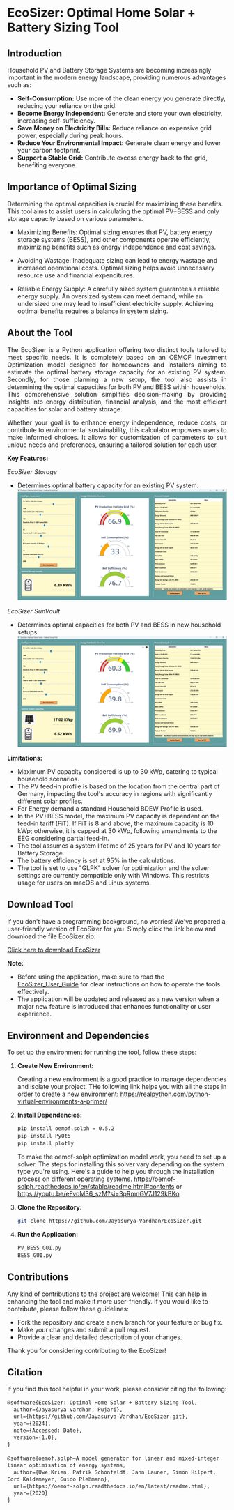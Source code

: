 # EcoSizer: Optimal Home Solar + Battery Sizing Tool

## Introduction

Household PV and Battery Storage Systems are becoming increasingly important in the modern energy landscape, providing numerous advantages such as:

- **Self-Consumption:** Use more of the clean energy you generate directly, reducing your reliance on the grid.
- **Become Energy Independent:** Generate and store your own electricity, increasing self-sufficiency.
- **Save Money on Electricity Bills:** Reduce reliance on expensive grid power, especially during peak hours.
- **Reduce Your Environmental Impact:** Generate clean energy and lower your carbon footprint.
- **Support a Stable Grid:** Contribute excess energy back to the grid, benefiting everyone.

## Importance of Optimal Sizing

Determining the optimal capacities is crucial for maximizing these benefits. This tool aims to assist users in calculating the optimal PV+BESS and only storage capacity based on various parameters.

  - Maximizing Benefits: Optimal sizing ensures that PV, battery energy storage systems (BESS), and other components operate  efficiently, maximizing benefits such as energy independence and cost savings.

  - Avoiding Wastage: Inadequate sizing can lead to energy wastage and increased operational costs. Optimal sizing helps avoid unnecessary resource use and financial expenditures.

  - Reliable Energy Supply: A carefully sized system guarantees a reliable energy supply. An oversized system can meet demand, while an undersized one may lead to insufficient electricity supply. Achieving optimal benefits requires a balance in system sizing.

## About the Tool

<p align="justify"> The EcoSizer is a Python application offering two distinct tools tailored to meet specific needs. It is completely based on an OEMOF Investment Optimization model designed for homeowners and installers aiming to estimate the optimal battery storage capacity for an existing PV system. Secondly, for those planning a new setup, the tool also assists in determining the optimal capacities for both PV and BESS within households. This comprehensive solution simplifies decision-making by providing insights into energy distribution, financial analysis, and the most efficient capacities for solar and battery storage.</p>

<p align="justify"> Whether your goal is to enhance energy independence, reduce costs, or contribute to environmental sustainability, this calculator empowers users to make informed choices. It allows for customization of parameters to suit unique needs and preferences, ensuring a tailored solution for each user.</p>

**Key Features:**


*EcoSizer Storage*

- Determines optimal battery capacity for an existing PV system.
![BESS_GUI_Tool](Input_Files/BESS_GUI_tool.png)


*EcoSizer SunVault*

- Determines optimal capacities for both PV and BESS in new household setups.
![BESS_GUI_Tool](Input_Files/PV_BESS_GUI_tool.png)


**Limitations:**

- Maximum PV capacity considered is up to 30 kWp, catering to typical household scenarios.
- The PV feed-in profile is based on the location from the central part of Germany, impacting the tool's accuracy in regions with      significantly different solar profiles.
- For Energy demand a standard Household BDEW Profile is used. 
- In the PV+BESS model, the maximum PV capacity is dependent on the feed-in tariff (FiT). If FiT is 8 and above, the maximum capacity is 10 kWp; otherwise, it is capped at 30 kWp, following amendments to the EEG considering partial feed-in.
- The tool assumes a system lifetime of 25 years for PV and 10 years for Battery Storage.
- The battery efficiency is set at 95% in the calculations.
- The tool is set to use "GLPK" solver for optimization and the solver settings are currently compatible only with Windows. This restricts usage for users on macOS and Linux systems.


## Download Tool

If you don't have a programming background, no worries! We've prepared a user-friendly version of EcoSizer for you. Simply click the link below and download the file EcoSizer.zip:

[Click here to download EcoSizer](https://github.com/Jayasurya-Vardhan/EcoSizer/releases)

**Note:** 

- Before using the application, make sure to read the [EcoSizer_User_Guide](https://github.com/Jayasurya-Vardhan/EcoSizer/blob/main/EcoSizer_User_Guide.pdf) for clear instructions on how to operate the tools effectively.
- The application will be updated and released as a new version when a major new feature is introduced that enhances functionality or user experience.

## Environment and Dependencies

To set up the environment for running the tool, follow these steps:

1. **Create New Environment:**

    Creating a new environment is a good practice to manage dependencies and isolate your project. THe following link helps you with all the steps in order to create a new environment: https://realpython.com/python-virtual-environments-a-primer/

2. **Install Dependencies:**
   
    ```bash
    pip install oemof.solph = 0.5.2
    pip install PyQt5
    pip install plotly
    ```
    To make the oemof-solph optimization model work, you need to set up a solver. The steps for installing this solver vary depending on the system type you're using. Here's a guide to help you through the installation process on different operating systems. https://oemof-solph.readthedocs.io/en/stable/readme.html#contents or https://youtu.be/eFvoM36_szM?si=3pRmnGV7J129kBKo

3. **Clone the Repository:**
    ```bash
    git clone https://github.com/Jayasurya-Vardhan/EcoSizer.git
    ```

4. **Run the Application:**
     ```bash
    PV_BESS_GUI.py
    BESS_GUI.py
    ```

## Contributions

Any kind of contributions to the project are welcome! This can help in enhancing the tool and make it more user-friendly. If you would like to contribute, please follow these guidelines:

- Fork the repository and create a new branch for your feature or bug fix.
- Make your changes and submit a pull request.
- Provide a clear and detailed description of your changes.

Thank you for considering contributing to the EcoSizer!

## Citation

If you find this tool helpful in your work, please consider citing the following:

```
@software{EcoSizer: Optimal Home Solar + Battery Sizing Tool,
  author={Jayasurya Vardhan, Pujari},
  url={https://github.com/Jayasurya-Vardhan/EcoSizer.git},
  year={2024},
  note={Accessed: Date},
  version={1.0},
}

@software{oemof.solph—A model generator for linear and mixed-integer linear optimisation of energy systems,
  author={Uwe Krien, Patrik Schönfeldt, Jann Launer, Simon Hilpert, Cord Kaldemeyer, Guido Pleßmann},
  url={https://oemof-solph.readthedocs.io/en/latest/readme.html},
  year={2020}
}

```
